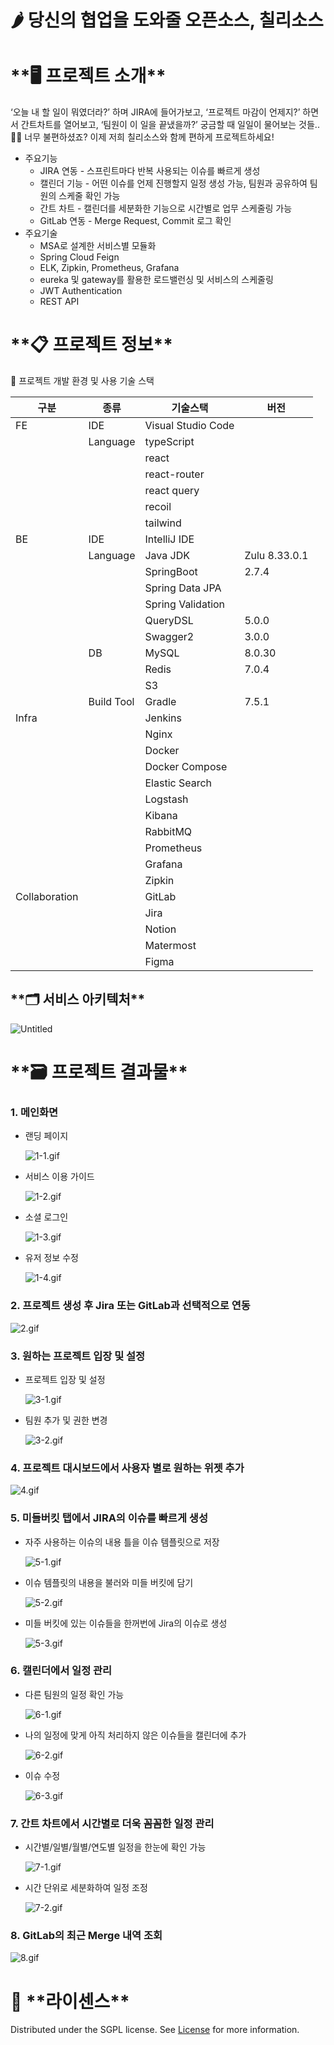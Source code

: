 # 🌶️ 당신의 협업을 도와줄 오픈소스, 칠리소스

# \***\*🖥 프로젝트 소개\*\***

‘오늘 내 할 일이 뭐였더라?’ 하며 JIRA에 들어가보고, ‘프로젝트 마감이 언제지?’ 하면서 간트차트를 열어보고, ‘팀원이 이 일을 끝냈을까?’ 궁금할 때 일일이 물어보는 것들.. 😮‍💨 너무 불편하셨죠? 이제 저희 칠리소스와 함께 편하게 프로젝트하세요!

- 주요기능
  - JIRA 연동 - 스프린트마다 반복 사용되는 이슈를 빠르게 생성
  - 캘린더 기능 - 어떤 이슈를 언제 진행할지 일정 생성 가능, 팀원과 공유하여 팀원의 스케줄 확인 가능
  - 간트 차트 - 캘린더를 세분화한 기능으로 시간별로 업무 스케줄링 가능
  - GitLab 연동 - Merge Request, Commit 로그 확인
- 주요기술
  - MSA로 설계한 서비스별 모듈화
  - Spring Cloud Feign
  - ELK, Zipkin, Prometheus, Grafana
  - eureka 및 gateway를 활용한 로드밸런싱 및 서비스의 스케줄링
  - JWT Authentication
  - REST API

# \***\*📋 프로젝트 정보\*\***

🔨 프로젝트 개발 환경 및 사용 기술 스택

| 구분          | 종류       | 기술스택           | 버전          |
| ------------- | ---------- | ------------------ | ------------- |
| FE            | IDE        | Visual Studio Code |               |
|               | Language   | typeScript         |               |
|               |            | react              |               |
|               |            | react-router       |               |
|               |            | react query        |               |
|               |            | recoil             |               |
|               |            | tailwind           |               |
| BE            | IDE        | IntelliJ IDE       |               |
|               | Language   | Java JDK           | Zulu 8.33.0.1 |
|               |            | SpringBoot         | 2.7.4         |
|               |            | Spring Data JPA    |               |
|               |            | Spring Validation  |               |
|               |            | QueryDSL           | 5.0.0         |
|               |            | Swagger2           | 3.0.0         |
|               | DB         | MySQL              | 8.0.30        |
|               |            | Redis              | 7.0.4         |
|               |            | S3                 |               |
|               | Build Tool | Gradle             | 7.5.1         |
| Infra         |            | Jenkins            |               |
|               |            | Nginx              |               |
|               |            | Docker             |               |
|               |            | Docker Compose     |               |
|               |            | Elastic Search     |               |
|               |            | Logstash           |               |
|               |            | Kibana             |               |
|               |            | RabbitMQ           |               |
|               |            | Prometheus         |               |
|               |            | Grafana            |               |
|               |            | Zipkin             |               |
| Collaboration |            | GitLab             |               |
|               |            | Jira               |               |
|               |            | Notion             |               |
|               |            | Matermost          |               |
|               |            | Figma              |               |

## \***\*🗂 서비스 아키텍처\*\***

![Untitled](./docs/images/system%20architecture.png)

# \***\*🗃 프로젝트 결과물\*\***

### 1. 메인화면

- 랜딩 페이지

  ![1-1.gif](./docs/images/1-1.gif)

- 서비스 이용 가이드

  ![1-2.gif](./docs/images/1-2.gif)

- 소셜 로그인

  ![1-3.gif](./docs/images/1-3.gif)

- 유저 정보 수정

  ![1-4.gif](./docs/images/1-4.gif)

### 2. 프로젝트 생성 후 Jira 또는 GitLab과 선택적으로 연동

![2.gif](./docs/images/2.gif)

### 3. 원하는 프로젝트 입장 및 설정

- 프로젝트 입장 및 설정

  ![3-1.gif](./docs/images/3-1.gif)

- 팀원 추가 및 권한 변경

  ![3-2.gif](./docs/images/3-2.gif)

### 4. 프로젝트 대시보드에서 사용자 별로 원하는 위젯 추가

![4.gif](./docs/images/4.gif)

### 5. 미들버킷 탭에서 JIRA의 이슈를 빠르게 생성

- 자주 사용하는 이슈의 내용 틀을 이슈 템플릿으로 저장

  ![5-1.gif](./docs/images/5-1.gif)

- 이슈 템플릿의 내용을 불러와 미들 버킷에 담기

  ![5-2.gif](./docs/images/5-2.gif)

- 미들 버킷에 있는 이슈들을 한꺼번에 Jira의 이슈로 생성

  ![5-3.gif](./docs/images/5-3.gif)

### 6. 캘린더에서 일정 관리

- 다른 팀원의 일정 확인 가능

  ![6-1.gif](./docs/images/6-1.gif)

- 나의 일정에 맞게 아직 처리하지 않은 이슈들을 캘린더에 추가

  ![6-2.gif](./docs/images/6-2.gif)

- 이슈 수정

  ![6-3.gif](./docs/images/6-3.gif)

### 7. 간트 차트에서 시간별로 더욱 꼼꼼한 일정 관리

- 시간별/일별/월별/연도별 일정을 한눈에 확인 가능

  ![7-1.gif](./docs/images/7-1.gif)

- 시간 단위로 세분화하여 일정 조정

  ![7-2.gif](./docs/images/7-2.gif)

### 8. GitLab의 최근 Merge 내역 조회

![8.gif](./docs/images/8.gif)

# 📝 \***\*라이센스\*\***

Distributed under the SGPL license. See [License](./LICENSE) for more information.
